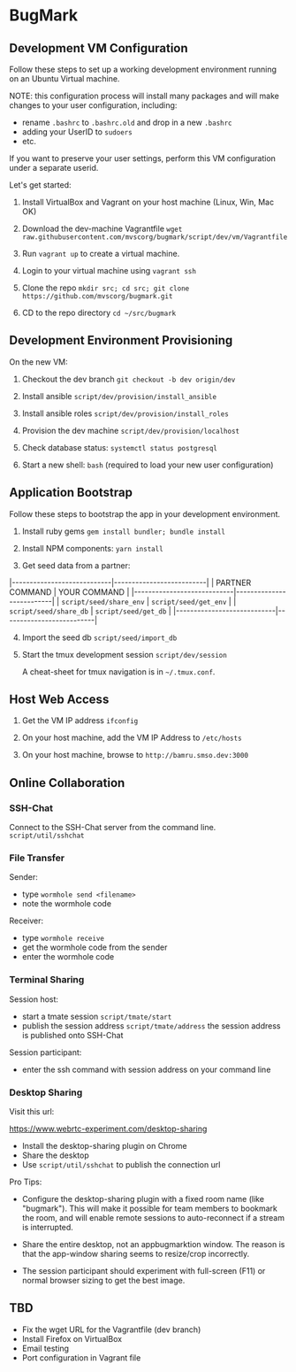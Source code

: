 # BugMark

## Development VM Configuration

Follow these steps to set up a working development environment running on an
Ubuntu Virtual machine.

NOTE: this configuration process will install many packages and will make
changes to your user configuration, including:
- rename `.bashrc` to `.bashrc.old` and drop in a new `.bashrc`
- adding your UserID to `sudoers`
- etc.

If you want to preserve your user settings, perform this VM configuration under
a separate userid.

Let's get started:

1. Install VirtualBox and Vagrant on your host machine (Linux, Win, Mac OK)

2. Download the dev-machine Vagrantfile 
   `wget raw.githubusercontent.com/mvscorg/bugmark/script/dev/vm/Vagrantfile`

3. Run `vagrant up` to create a virtual machine.

4. Login to your virtual machine using `vagrant ssh`

5. Clone the repo 
   `mkdir src; cd src; git clone https://github.com/mvscorg/bugmark.git`

6. CD to the repo directory `cd ~/src/bugmark`

## Development Environment Provisioning

On the new VM:

1. Checkout the dev branch `git checkout -b dev origin/dev`

2. Install ansible `script/dev/provision/install_ansible`

3. Install ansible roles `script/dev/provision/install_roles`

4. Provision the dev machine `script/dev/provision/localhost`

5. Check database status: `systemctl status postgresql`

6. Start a new shell: `bash` (required to load your new user configuration)

## Application Bootstrap

Follow these steps to bootstrap the app in your development environment.

1. Install ruby gems `gem install bundler; bundle install`

2. Install NPM components: `yarn install`

3. Get seed data from a partner:

|----------------------------|--------------------------|
| PARTNER COMMAND            | YOUR COMMAND             |
|----------------------------|--------------------------|
| `script/seed/share_env`    | `script/seed/get_env`    |
| `script/seed/share_db`     | `script/seed/get_db`     |
|----------------------------|--------------------------|

4. Import the seed db `script/seed/import_db`

5. Start the tmux development session `script/dev/session`

   A cheat-sheet for tmux navigation is in `~/.tmux.conf`.

## Host Web Access

1. Get the VM IP address `ifconfig`  

2. On your host machine, add the VM IP Address to `/etc/hosts`

3. On your host machine, browse to `http://bamru.smso.dev:3000`

## Online Collaboration

### SSH-Chat

Connect to the SSH-Chat server from the command line.
`script/util/sshchat`

### File Transfer

Sender: 
- type `wormhole send <filename>`
- note the wormhole code

Receiver:
- type `wormhole receive`
- get the wormhole code from the sender
- enter the wormhole code

### Terminal Sharing

Session host:
- start a tmate session `script/tmate/start`
- publish the session address `script/tmate/address`
  the session address is published onto SSH-Chat

Session participant:
- enter the ssh command with session address on your command line

### Desktop Sharing

Visit this url:

https://www.webrtc-experiment.com/desktop-sharing

- Install the desktop-sharing plugin on Chrome
- Share the desktop 
- Use `script/util/sshchat` to publish the connection url 

Pro Tips:

- Configure the desktop-sharing plugin with a fixed room name (like "bugmark").
  This will make it possible for team members to bookmark the room, and will
  enable remote sessions to auto-reconnect if a stream is interrupted.

- Share the entire desktop, not an appbugmarktion window.  The reason is that the
  app-window sharing seems to resize/crop incorrectly.

- The session participant should experiment with full-screen (F11) or normal
  browser sizing to get the best image.

## TBD

- Fix the wget URL for the Vagrantfile (dev branch)
- Install Firefox on VirtualBox
- Email testing
- Port configuration in Vagrant file
